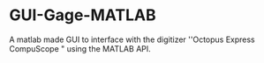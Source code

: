 # GUI-Gage-MATLAB
A matlab made GUI to interface with the digitizer ''Octopus Express CompuScope " using the MATLAB API.
